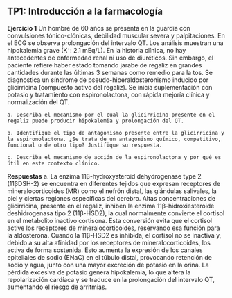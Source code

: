 ## TP1: Introducción a la farmacología

**Ejercicio 1**
Un hombre de 60 años se presenta en la guardia con convulsiones tónico-clónicas, debilidad muscular severa y palpitaciones. En el ECG se observa prolongación del intervalo QT. Los análisis muestran una hipokalemia grave (K⁺: 2.1 mEq/L).
En la historia clínica, no hay antecedentes de enfermedad renal ni uso de diuréticos. Sin embargo, el paciente refiere haber estado tomando jarabe de regaliz en grandes cantidades durante las últimas 3 semanas como remedio para la tos.
Se diagnostica un síndrome de pseudo-hiperaldosteronismo inducido por glicirricina (compuesto activo del regaliz). Se inicia suplementación con potasio y tratamiento con espironolactona, con rápida mejoría clínica y normalización del QT.

    a. Describa el mecanismo por el cual la glicirricina presente en el regaliz puede producir hipokalemia y prolongación del QT.

    b. Identifique el tipo de antagonismo presente entre la glicirricina y la espironolactona. ¿Se trata de un antagonismo químico, competitivo, funcional o de otro tipo? Justifique su respuesta.
    
    c. Describa el mecanismo de acción de la espironolactona y por qué es útil en este contexto clínico.

**Respuestas**
a. La enzima 11β-hydroxysteroid dehydrogenase type 2 (11βDSH-2) se encuentra en diferentes tejidos que expresan receptores de mineralocorticoides (MR) como el nefrón distal, las glándulas salivales, la piel y ciertas regiones específicas del cerebro. 
Altas concentraciones de glicirricina, presente en el regaliz, inhiben la enzima 11β-hidroxiesteroide deshidrogenasa tipo 2 (11β-HSD2), la cual normalmente convierte el cortisol en el metabolito inactivo cortisona. Esta conversión evita que el cortisol active los receptores de mineralocorticoides, reservando esa función para la aldosterona.
Cuando la 11β-HSD2 es inhibida, el cortisol no se inactiva y, debido a su alta afinidad por los receptores de mineralocorticoides, los activa de forma sostenida. Esto aumenta la expresión de los canales epiteliales de sodio (ENaC) en el túbulo distal, provocando retención de sodio y agua, junto con una mayor excreción de potasio en la orina.
La pérdida excesiva de potasio genera hipokalemia, lo que altera la repolarización cardíaca y se traduce en la prolongación del intervalo QT, aumentando el riesgo de arritmias.

